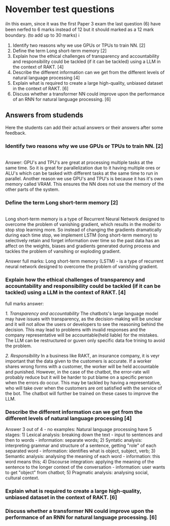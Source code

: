 # November test questions


ℹ️In this exam, since it was the first Paper 3 exam the last question (6) have been nerfed to 6 marks instead of 12 but it should marked as a 12 mark boundary. (to add up to 30 marks) ℹ️

1)	Identify two reasons why we use GPUs or TPUs to train NN. [2]
2)	Define the term Long short-term memory [2]
3)	Explain how the ethical challenges of transparency and accountability and responsibility could be tackled (if it can be tackled) using a LLM in the context of RAKT. [4]
4)	Describe the different information can we get from the different levels of natural language processing [4]
5)	Explain what is required to create a large high-quality, unbiased dataset in the context of RAKT. [6]
6)	Discuss whether a transformer NN could improve upon the performance of an RNN for natural language processing.  [6] 

## Answers from studends

Here the students can add their actual answers or their answers after some feedback. 

### Identify two reasons why we use GPUs or TPUs to train NN. [2]
<br> Answer: GPU's and TPU's are great at processing multiple tasks at the same time. So it is great for parallelization due to it having multiple ores or ALU's which can be tasked with different tasks at the same time to run in parallel. Another reason we use GPU's and TPU's is because it has it's own memory called VRAM. This ensures the NN does not use the memory of the other parts of the system.

### Define the term Long short-term memory [2]
<br> Long short-term memory is a type of Recurrent Neural Network designed to overcome the problem of vanishing gradient, which results in the model to stop stop learning more. So instead of changing the gradients dramatically during each time stop, we implement LSTM (long short-term memory) to selectively retain and forget information over time so the past data has an affect on the weights, biases and gradients generated during process and tackles the problem of vansihing or exploding gradient.

Answer full marks:
Long short-term memory (LSTM) - is a type of recurrent neural network designed to overcome the problem of vanishing gradient.

### Explain how the ethical challenges of transparency and accountability and responsibility could be tackled (if it can be tackled) using a LLM in the context of RAKT. [4]

full marks answer: 

_1. Transparency and accountability_
The chatbots's large language model may have issues with transparency, as the decision-making will be unclear and it will not allow the users or developers to see the reasoning behind the decision. This may lead to problems with invalid responses and the company representative will be accountable(held liable) for the mistakes. The LLM can be restructured or guven only specific data foe trining to avoid the problem.

_2. Responsibility_
In a business like RAKT, an insurance company, it is veyr important that the data given to the customers is accurate. If a worker shares wrong forms with a customer, the worker will be held accountable and punished. However, in the case of the chatbot, the error-rate will probably reduce but it will be harder to put blame on a specific person when the errors do occur. This may be tackled by having a representative, who will take over when the customers are ont satisfied with the service of the bot. The chatbot will further be trained on these cases to improve the LLM.


### Describe the different information can we get from the different levels of natural language processing [4]
Answer 3 out of 4 - no examples:
Natural language processing have 5 stages:
	1) Lexical analysis:  breaking down the text - input to sentences and then to words - information: separate words;
	2) Syntatic analysis: interpreting grammar and structure of a sentence, getting "role" of each separated word - information: identifies what is object, subject, verb;
	3) Semantic analysis: analysing the meaning of each word - information: this word means this;
	4) Discourse integration: applying the meaning of the sentence to the longer context of the conversation - information: user wants to get "object" from chatbot;
	5) Pragmatic analysis: analysing social, cultural context.


### Explain what is required to create a large high-quality, unbiased dataset in the context of RAKT. [6]

### Discuss whether a transformer NN could improve upon the performance of an RNN for natural language processing.  [6] 
